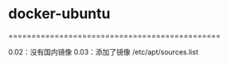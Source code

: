 # docker-ubuntu

==============================================

0.02：没有国内镜像
0.03：添加了镜像  /etc/apt/sources.list

